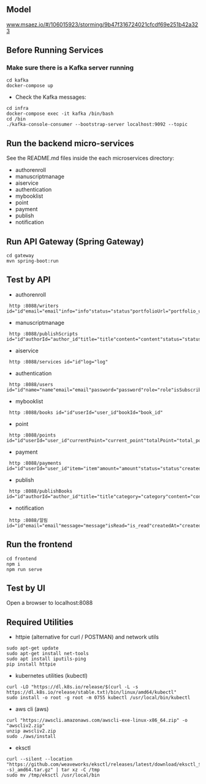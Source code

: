 # 

## Model
www.msaez.io/#/106015923/storming/9b47f316724021cfcdf69e251b42a323

## Before Running Services
### Make sure there is a Kafka server running
```
cd kafka
docker-compose up
```
- Check the Kafka messages:
```
cd infra
docker-compose exec -it kafka /bin/bash
cd /bin
./kafka-console-consumer --bootstrap-server localhost:9092 --topic
```

## Run the backend micro-services
See the README.md files inside the each microservices directory:

- authorenroll
- manuscriptmanage
- aiservice
- authentication
- mybooklist
- point
- payment
- publish
- notification


## Run API Gateway (Spring Gateway)
```
cd gateway
mvn spring-boot:run
```

## Test by API
- authorenroll
```
 http :8088/writers id="id"email="email"info="info"status="status"portfolioUrl="portfolio_url"
```
- manuscriptmanage
```
 http :8088/publishScripts id="id"authorId="author_id"title="title"content="content"status="status"
```
- aiservice
```
 http :8088/services id="id"log="log"
```
- authentication
```
 http :8088/users id="id"name="name"email="email"password="password"role="role"isSubscribed="is_subscribed"subscribeExpirationDate="subscribe_expiration_date"
```
- mybooklist
```
 http :8088/books id="id"userId="user_id"bookId="book_id"
```
- point
```
 http :8088/points id="id"userId="user_id"currentPoint="current_point"totalPoint="total_point"
```
- payment
```
 http :8088/payments id="id"userId="user_id"item="item"amount="amount"status="status"createdAt="created_at"
```
- publish
```
 http :8088/publishBooks id="id"authorId="author_id"title="title"category="category"content="content"summary="summary"audioUrl="audio_url"imageUrl="image_url"todayCount="today_count"totalCount="total_count"
```
- notification
```
 http :8088/알림 id="id"email="email"message="message"isRead="is_read"createdAt="created_at"
```


## Run the frontend
```
cd frontend
npm i
npm run serve
```

## Test by UI
Open a browser to localhost:8088

## Required Utilities

- httpie (alternative for curl / POSTMAN) and network utils
```
sudo apt-get update
sudo apt-get install net-tools
sudo apt install iputils-ping
pip install httpie
```

- kubernetes utilities (kubectl)
```
curl -LO "https://dl.k8s.io/release/$(curl -L -s https://dl.k8s.io/release/stable.txt)/bin/linux/amd64/kubectl"
sudo install -o root -g root -m 0755 kubectl /usr/local/bin/kubectl
```

- aws cli (aws)
```
curl "https://awscli.amazonaws.com/awscli-exe-linux-x86_64.zip" -o "awscliv2.zip"
unzip awscliv2.zip
sudo ./aws/install
```

- eksctl 
```
curl --silent --location "https://github.com/weaveworks/eksctl/releases/latest/download/eksctl_$(uname -s)_amd64.tar.gz" | tar xz -C /tmp
sudo mv /tmp/eksctl /usr/local/bin
```
